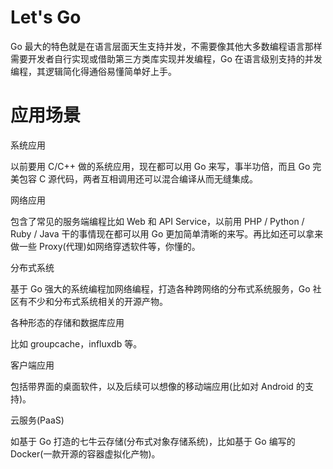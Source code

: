 # Let's Go

Go 最大的特色就是在语言层面天生支持并发，不需要像其他大多数编程语言那样需要开发者自行实现或借助第三方类库实现并发编程，Go 在语言级别支持的并发编程，其逻辑简化得通俗易懂简单好上手。

# 应用场景

系统应用

以前要用 C/C++ 做的系统应用，现在都可以用 Go 来写，事半功倍，而且 Go 完美包容 C 源代码，两者互相调用还可以混合编译从而无缝集成。

网络应用

包含了常见的服务端编程比如 Web 和 API Service，以前用 PHP / Python / Ruby / Java 干的事情现在都可以用 Go 更加简单清晰的来写。再比如还可以拿来做一些 Proxy(代理)如网络穿透软件等，你懂的。

分布式系统

基于 Go 强大的系统编程加网络编程，打造各种跨网络的分布式系统服务，Go 社区有不少和分布式系统相关的开源产物。

各种形态的存储和数据库应用

比如 groupcache，influxdb 等。

客户端应用

包括带界面的桌面软件，以及后续可以想像的移动端应用(比如对 Android 的支持)。

云服务(PaaS)

如基于 Go 打造的七牛云存储(分布式对象存储系统)，比如基于 Go 编写的 Docker(一款开源的容器虚拟化产物)。
